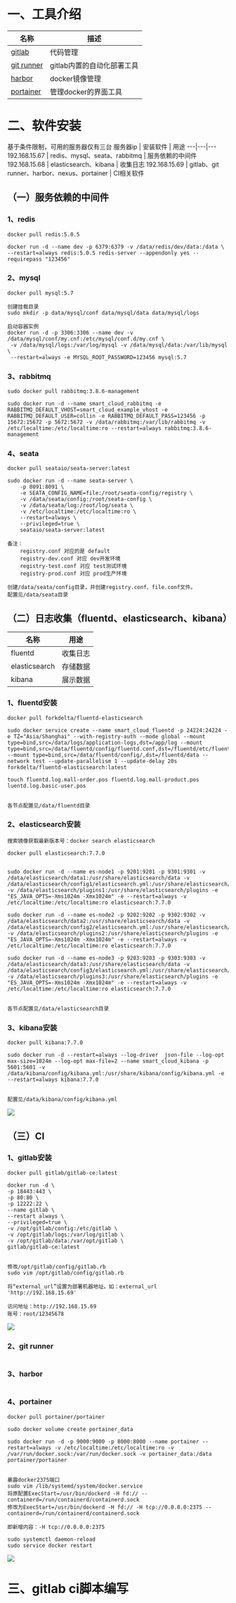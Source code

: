 # 一、工具介绍

名称 | 描述
---|---
[gitlab](https://about.gitlab.com/) | 代码管理
[git runner](https://docs.gitlab.com/runner/) | gitlab内置的自动化部署工具
[harbor](https://github.com/goharbor/harbor) | docker镜像管理
[portainer](https://www.portainer.io/) | 管理docker的界面工具

# 二、软件安装
基于条件限制，可用的服务器仅有三台
服务器ip | 安装软件 | 用途 
---|---|---
192.168.15.67 | redis、mysql、seata、rabbitmq | 服务依赖的中间件
192.168.15.68 | elasticsearch、kibana | 收集日志
192.168.15.69 | gitlab、git runner、harbor、nexus、portainer | CI相关软件
## （一）服务依赖的中间件
### 1、redis
```
docker pull redis:5.0.5

docker run -d --name dev -p 6379:6379 -v /data/redis/dev/data:/data \
--restart=always redis:5.0.5 redis-server --appendonly yes --requirepass "123456"
```
### 2、mysql
```
docker pull mysql:5.7

创建挂载目录
sudo mkdir -p data/mysql/conf data/mysql/data data/mysql/logs

启动容器实例
docker run -d -p 3306:3306 --name dev -v /data/mysql/conf/my.cnf:/etc/mysql/conf.d/my.cnf \
 -v /data/mysql/logs:/var/log/mysql -v /data/mysql/data:/var/lib/mysql \
 --restart=always -e MYSQL_ROOT_PASSWORD=123456 mysql:5.7
```
### 3、rabbitmq
```
sudo docker pull rabbitmq:3.8.6-management

sudo docker run -d --name smart_cloud_rabbitmq -e RABBITMQ_DEFAULT_VHOST=smart_cloud_example_vhost -e RABBITMQ_DEFAULT_USER=collin -e RABBITMQ_DEFAULT_PASS=123456 -p 15672:15672 -p 5672:5672 -v /data/rabbitmq:/var/lib/rabbitmq -v /etc/localtime:/etc/localtime:ro --restart=always rabbitmq:3.8.6-management
```
### 4、seata
```
docker pull seataio/seata-server:latest

sudo docker run -d --name seata-server \
    -p 8091:8091 \
    -e SEATA_CONFIG_NAME=file:/root/seata-config/registry \
    -v /data/seata/config:/root/seata-config \
    -v /data/seata/log:/root/log/seata \
    -v /etc/localtime:/etc/localtime:ro \
    --restart=always \
	--privileged=true \
    seataio/seata-server:latest

备注：
    registry.conf 对应的是 default
    registry-dev.conf 对应 dev开发环境
    registry-test.conf 对应 test测试环境
    registry-prod.conf 对应 prod生产环境

创建/data/seata/config目录，并创建registry.conf、file.conf文件。
配置见/data/seata目录
```
## （二）日志收集（fluentd、elasticsearch、kibana）

名称 | 用途
---|---
fluentd | 收集日志
elasticsearch | 存储数据
kibana | 展示数据

### 1、fluentd安装
```
docker pull forkdelta/fluentd-elasticsearch

sudo docker service create --name smart_cloud_fluentd -p 24224:24224 -e TZ="Asia/Shanghai" --with-registry-auth --mode global --mount type=bind,src=/data/logs/application-logs,dst=/app/log --mount type=bind,src=/data/fluentd/config/fluentd.conf,dst=/fluentd/etc/fluent.conf --mount type=bind,src=/data/fluentd/config/,dst=/fluentd/data --network test --update-parallelism 1 --update-delay 20s forkdelta/fluentd-elasticsearch:latest

touch fluentd.log.mall-order.pos fluentd.log.mall-product.pos luentd.log.basic-user.pos


各节点配置见/data/fluentd目录
```

### 2、elasticsearch安装
```
搜索镜像获取最新版本号：docker search elasticsearch

docker pull elasticsearch:7.7.0


sudo docker run -d --name es-node1 -p 9201:9201 -p 9301:9301 -v /data/elasticsearch/data1:/usr/share/elasticsearch/data -v /data/elasticsearch/config1/elasticsearch.yml:/usr/share/elasticsearch/config/elasticsearch.yml -v /data/elasticsearch/plugins1:/usr/share/elasticsearch/plugins -e "ES_JAVA_OPTS=-Xms1024m -Xmx1024m" -e --restart=always -v /etc/localtime:/etc/localtime:ro elasticsearch:7.7.0

sudo docker run -d --name es-node2 -p 9202:9202 -p 9302:9302 -v /data/elasticsearch/data2:/usr/share/elasticsearch/data -v /data/elasticsearch/config2/elasticsearch.yml:/usr/share/elasticsearch/config/elasticsearch.yml -v /data/elasticsearch/plugins2:/usr/share/elasticsearch/plugins -e "ES_JAVA_OPTS=-Xms1024m -Xmx1024m" -e --restart=always -v /etc/localtime:/etc/localtime:ro elasticsearch:7.7.0

sudo docker run -d --name es-node3 -p 9203:9203 -p 9303:9303 -v /data/elasticsearch/data3:/usr/share/elasticsearch/data -v /data/elasticsearch/config3/elasticsearch.yml:/usr/share/elasticsearch/config/elasticsearch.yml -v /data/elasticsearch/plugins3:/usr/share/elasticsearch/plugins -e "ES_JAVA_OPTS=-Xms1024m -Xmx1024m" -e --restart=always -v /etc/localtime:/etc/localtime:ro elasticsearch:7.7.0


各节点配置见/data/elasticsearch目录
```

### 3、kibana安装
```
docker pull kibana:7.7.0

sudo docker run -d --restart=always --log-driver  json-file --log-opt max-size=1024m --log-opt max-file=2 --name smart_cloud_kibana -p 5601:5601 -v /data/kibana/config/kibana.yml:/usr/share/kibana/config/kibana.yml -e --restart=always kibana:7.7.0 


配置见/data/kibana/config/kibana.yml
```
![](images/efk.png)

## （三）CI
### 1、gitlab安装
```
docker pull gitlab/gitlab-ce:latest

docker run -d \
-p 18443:443 \
-p 80:80 \
-p 12222:22 \
--name gitlab \
--restart always \
--privileged=true \
-v /opt/gitlab/config:/etc/gitlab \
-v /opt/gitlab/logs:/var/log/gitlab \
-v /opt/gitlab/data:/var/opt/gitlab \
gitlab/gitlab-ce:latest


修改/opt/gitlab/config/gitlab.rb
sudo vim /opt/gitlab/config/gitlab.rb

将“external_url”设置为部署机器地址。如：external_url 'http://192.168.15.69'

访问地址：http://192.168.15.69
账号：root/12345678
```
![](images/gitlab.png)

### 2、git runner
```

```

### 3、harbor
```

```

###  4、portainer
```
docker pull portainer/portainer

sudo docker volume create portainer_data

sudo docker run -d -p 9000:9000 -p 8000:8000 --name portainer --restart=always -v /etc/localtime:/etc/localtime:ro -v /var/run/docker.sock:/var/run/docker.sock -v portainer_data:/data portainer/portainer


暴露docker2375端口
sudo vim /lib/systemd/system/docker.service
将原配置ExecStart=/usr/bin/dockerd -H fd:// --containerd=/run/containerd/containerd.sock
修改为ExecStart=/usr/bin/dockerd -H fd:// -H tcp://0.0.0.0:2375 --containerd=/run/containerd/containerd.sock

即新增内容：-H tcp://0.0.0.0:2375

sudo systemctl daemon-reload
sudo service docker restart
```
![](images/portainer.png)

# 三、gitlab ci脚本编写

